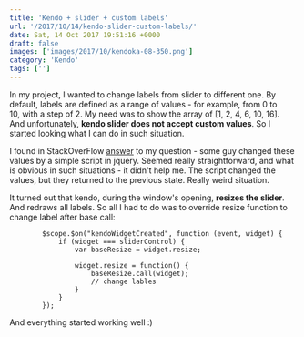 ```yaml
---
title: 'Kendo + slider + custom labels'
url: '/2017/10/14/kendo-slider-custom-labels/'
date: Sat, 14 Oct 2017 19:51:16 +0000
draft: false
images: ['images/2017/10/kendoka-08-350.png']
category: 'Kendo'
tags: ['']
---
```


In my project, I wanted to change labels from slider to different one. By default, labels are defined as a range of values - for example, from 0 to 10, with a step of 2. My need was to show the array of [1, 2, 4, 6, 10, 16]. And unfortunately, **kendo slider does not accept custom values**. So I started looking what I can do in such situation.

I found in StackOverFlow [answer](https://stackoverflow.com/questions/9879625/how-to-modify-the-labels-on-a-kendoui-slider-ticks) to my question - some guy changed these values by a simple script in jquery. Seemed really straightforward, and what is obvious in such situations - it didn't help me. The script changed the values, but they returned to the previous state. Really weird situation.

It turned out that kendo, during the window's opening, **resizes the slider**. And redraws all labels. So all I had to do was to override resize function to change label after base call:
```
        $scope.$on("kendoWidgetCreated", function (event, widget) {
            if (widget === sliderControl) {
                var baseResize = widget.resize;

                widget.resize = function() {
                    baseResize.call(widget);
                    // change lables
                }
            }
        });
```
And everything started working well :)
